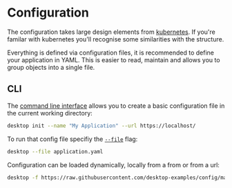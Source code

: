 # Configuration

The configuration takes large design elements from [kubernetes](https://kubernetes.io/docs/reference/). If you're familar with kubernetes you'll recognise some similarities with the structure.

Everything is defined via configuration files, it is recommended to define your application in YAML. This is easier to read, maintain and allows you to group objects into a single file.

## CLI

The [command line interface](/cli) allows you to create a basic configuration file in the current working directory:

```bash
desktop init --name "My Application" --url https://localhost/
```

To run that config file specifiy the [`--file`](/cli/#start-up-run-open) flag:

```bash
desktop --file application.yaml
```

Configuration can be loaded dynamically, locally from a from or from a url:

```bash
desktop -f https://raw.githubusercontent.com/desktop-examples/config/master/examples/single-window.yaml
```
